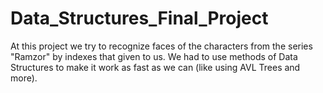 # Data_Structures_Final_Project
At this project we try to recognize faces of the characters from the series "Ramzor" by indexes that given to us.
We had to use methods of Data Structures to make it work as fast as we can (like using AVL Trees and more).
